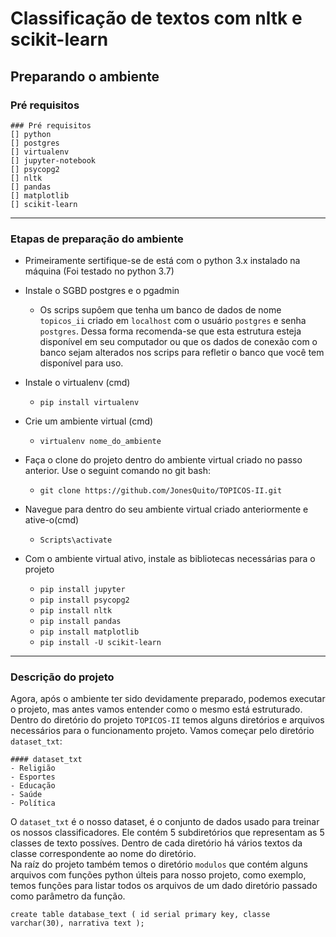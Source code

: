 # Classificação de textos com nltk e scikit-learn

## Preparando o ambiente

### Pré requisitos
	### Pré requisitos
	[] python
	[] postgres
	[] virtualenv
	[] jupyter-notebook
	[] psycopg2
	[] nltk
	[] pandas
	[] matplotlib
	[] scikit-learn
	
---
### Etapas de preparação do ambiente
- Primeiramente sertifique-se de está com o python 3.x instalado na máquina (Foi testado no python 3.7)

- Instale o SGBD postgres e o pgadmin
	- Os scrips supôem que tenha um banco de dados de nome `topicos_ii` criado em `localhost` com o usuário `postgres` e senha `postgres`. Dessa forma recomenda-se que esta estrutura esteja disponível em seu computador ou que os dados de conexão com o banco sejam alterados nos scrips para refletir o banco que você tem disponível para uso.
	
- Instale o virtualenv (cmd)
	- `pip install virtualenv`
	
- Crie um ambiente virtual (cmd)
	- `virtualenv nome_do_ambiente`
	
- Faça o clone do projeto dentro do ambiente virtual criado no passo anterior. Use o seguint comando no git bash:
	- `git clone https://github.com/JonesQuito/TOPICOS-II.git`

- Navegue para dentro do seu ambiente virtual criado anteriormente e ative-o(cmd)
	- `Scripts\activate`

- Com o ambiente virtual ativo, instale as bibliotecas necessárias para o projeto
	- `pip install jupyter`
	- `pip install psycopg2`
	- `pip install nltk`
	- `pip install pandas`
	- `pip install matplotlib`
	- `pip install -U scikit-learn`

---
### Descrição do projeto
Agora, após o ambiente ter sido devidamente preparado, podemos executar o projeto, mas antes vamos entender como o mesmo está estruturado. Dentro do diretório do projeto `TOPICOS-II` temos alguns diretórios e arquivos necessários para o funcionamento projeto. Vamos começar pelo diretório `dataset_txt`: &nbsp;


	#### dataset_txt
	- Religião
	- Esportes
	- Educação
	- Saúde
	- Política
O `dataset_txt` é o nosso dataset, é o conjunto de dados usado para treinar os nossos classificadores. Ele contém 5 subdiretórios que representam as 5 classes de texto possíves. Dentro de cada diretório há vários textos da classe correspondente ao nome do diretório.  
Na raíz do projeto também temos o diretório `modulos` que contém alguns arquivos com funções python últeis para nosso projeto, como exemplo, temos funções para listar todos os arquivos de um dado diretório passado como parâmetro da função.


`create table database_text
(
	id serial primary key,
	classe varchar(30),
	narrativa text
);`
